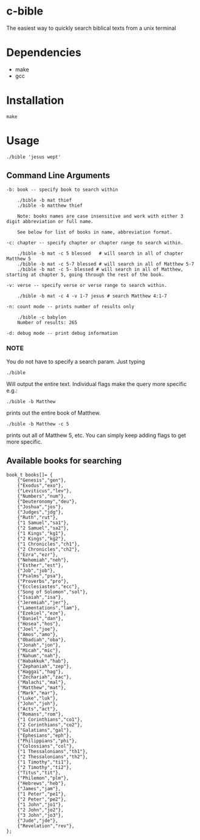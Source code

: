 # c-bible

The easiest way to quickly search biblical texts from a unix terminal

# Dependencies

- make
- gcc

# Installation

    make

# Usage

    ./bible 'jesus wept'

## Command Line Arguments

    -b: book -- specify book to search within

        ./bible -b mat thief
        ./bible -b matthew thief

        Note: books names are case insensitive and work with either 3 digit abbreviation or full name.

        See below for list of books in name, abbreviation format.

    -c: chapter -- specify chapter or chapter range to search within.

        ./bible -b mat -c 5 blessed   # will search in all of chapter Matthew 5
        ./bible -b mat -c 5-7 blessed # will search in all of Matthew 5-7
        ./bible -b mat -c 5- blessed # will search in all of Matthew, starting at chapter 5, going through the rest of the book.

    -v: verse -- specify verse or verse range to search within.

        ./bible -b mat -c 4 -v 1-7 jesus # search Matthew 4:1-7

    -n: count mode -- prints number of results only

        ./bible -c babylon
        Number of results: 265

    -d: debug mode -- print debug information

### NOTE

You do not have to specify a search param. Just typing

    ./bible

Will output the entire text. Individual flags make the query more specific e.g.:

    ./bible -b Matthew

prints out the entire book of Matthew.

    ./bible -b Matthew -c 5

prints out all of Matthew 5, etc. You can simply keep adding flags to get more specific.

## Available books for searching

    book_t books[]= {
        {"Genesis","gen"},
        {"Exodus","exo"},
        {"Leviticus","lev"},
        {"Numbers","num"},
        {"Deuteronomy","deu"},
        {"Joshua","jos"},
        {"Judges","jdg"},
        {"Ruth","rut"},
        {"1 Samuel","sa1"},
        {"2 Samuel","sa2"},
        {"1 Kings","kg1"},
        {"2 Kings","kg2"},
        {"1 Chronicles","ch1"},
        {"2 Chronicles","ch2"},
        {"Ezra","ezr"},
        {"Nehemiah","neh"},
        {"Esther","est"},
        {"Job","job"},
        {"Psalms","psa"},
        {"Proverbs","pro"},
        {"Ecclesiastes","ecc"},
        {"Song of Solomon","sol"},
        {"Isaiah","isa"},
        {"Jeremiah","jer"},
        {"Lamentations","lam"},
        {"Ezekiel","eze"},
        {"Daniel","dan"},
        {"Hosea","hos"},
        {"Joel","joe"},
        {"Amos","amo"},
        {"Obadiah","oba"},
        {"Jonah","jon"},
        {"Micah","mic"},
        {"Nahum","nah"},
        {"Habakkuk","hab"},
        {"Zephaniah","zep"},
        {"Haggai","hag"},
        {"Zechariah","zac"},
        {"Malachi","mal"},
        {"Matthew","mat"},
        {"Mark","mar"},
        {"Luke","luk"},
        {"John","joh"},
        {"Acts","act"},
        {"Romans","rom"},
        {"1 Corinthians","co1"},
        {"2 Corinthians","co2"},
        {"Galatians","gal"},
        {"Ephesians","eph"},
        {"Philippians","phi"},
        {"Colossians","col"},
        {"1 Thessalonians","th1"},
        {"2 Thessalonians","th2"},
        {"1 Timothy","ti1"},
        {"2 Timothy","ti2"},
        {"Titus","tit"},
        {"Philemon","plm"},
        {"Hebrews","heb"},
        {"James","jam"},
        {"1 Peter","pe1"},
        {"2 Peter","pe2"},
        {"1 John","jo1"},
        {"2 John","jo2"},
        {"3 John","jo3"},
        {"Jude","jde"},
        {"Revelation","rev"},
    };
